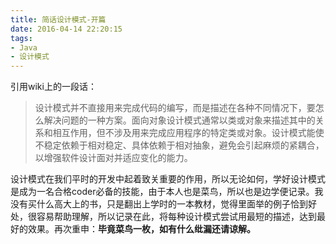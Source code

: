```yaml
---
title: 简话设计模式-开篇
date: 2016-04-14 22:20:15
tags:
- Java
- 设计模式
---
```


引用wiki上的一段话：
> 设计模式并不直接用来完成代码的编写，而是描述在各种不同情况下，要怎么解决问题的一种方案。面向对象设计模式通常以类或对象来描述其中的关系和相互作用，但不涉及用来完成应用程序的特定类或对象。设计模式能使不稳定依赖于相对稳定、具体依赖于相对抽象，避免会引起麻烦的紧耦合，以增强软件设计面对并适应变化的能力。

<!--more-->

设计模式在我们平时的开发中起着致关重要的作用，所以无论如何，学好设计模式是成为一名合格coder必备的技能，由于本人也是菜鸟，所以也是边学便记录。我没有买什么高大上的书，只是翻出上学时的一本教材，觉得里面举的例子恰到好处，很容易帮助理解，所以记录在此，将每种设计模式尝试用最短的描述，达到最好的效果。再次重申：**毕竟菜鸟一枚，如有什么纰漏还请谅解。**
